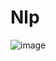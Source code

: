 # Nlp

![image](https://user-images.githubusercontent.com/45967745/115890205-5e8aca80-a45d-11eb-856a-0a20560e2260.png)
